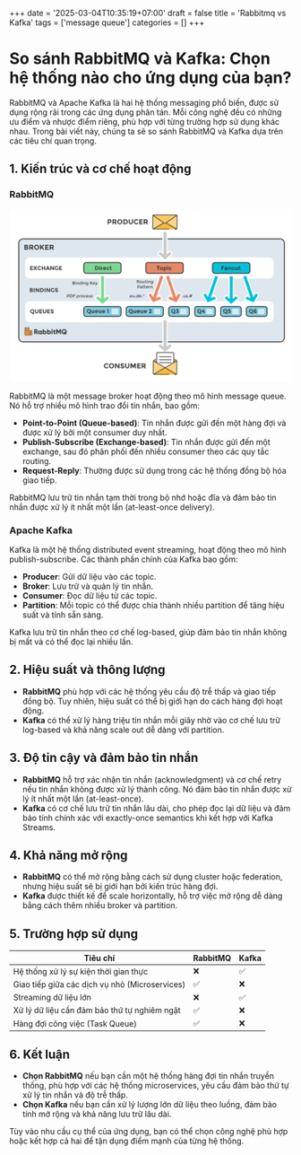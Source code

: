 +++
date = '2025-03-04T10:35:19+07:00'
draft = false
title = 'Rabbitmq vs Kafka'
tags = ['message queue']
categories = []
+++

# So sánh RabbitMQ và Kafka: Chọn hệ thống nào cho ứng dụng của bạn?

RabbitMQ và Apache Kafka là hai hệ thống messaging phổ biến, được sử dụng rộng rãi trong các ứng dụng phân tán. Mỗi công nghệ đều có những ưu điểm và nhược điểm riêng, phù hợp với từng trường hợp sử dụng khác nhau. Trong bài viết này, chúng ta sẽ so sánh RabbitMQ và Kafka dựa trên các tiêu chí quan trọng.

## 1. Kiến trúc và cơ chế hoạt động
### RabbitMQ

![Rabbitmq Architecture](../../static/rabbitmq.png)

RabbitMQ là một message broker hoạt động theo mô hình message queue. Nó hỗ trợ nhiều mô hình trao đổi tin nhắn, bao gồm:
- **Point-to-Point (Queue-based)**: Tin nhắn được gửi đến một hàng đợi và được xử lý bởi một consumer duy nhất.
- **Publish-Subscribe (Exchange-based)**: Tin nhắn được gửi đến một exchange, sau đó phân phối đến nhiều consumer theo các quy tắc routing.
- **Request-Reply**: Thường được sử dụng trong các hệ thống đồng bộ hóa giao tiếp.

RabbitMQ lưu trữ tin nhắn tạm thời trong bộ nhớ hoặc đĩa và đảm bảo tin nhắn được xử lý ít nhất một lần (at-least-once delivery).

### Apache Kafka
Kafka là một hệ thống distributed event streaming, hoạt động theo mô hình publish-subscribe. Các thành phần chính của Kafka bao gồm:
- **Producer**: Gửi dữ liệu vào các topic.
- **Broker**: Lưu trữ và quản lý tin nhắn.
- **Consumer**: Đọc dữ liệu từ các topic.
- **Partition**: Mỗi topic có thể được chia thành nhiều partition để tăng hiệu suất và tính sẵn sàng.

Kafka lưu trữ tin nhắn theo cơ chế log-based, giúp đảm bảo tin nhắn không bị mất và có thể đọc lại nhiều lần.

## 2. Hiệu suất và thông lượng
- **RabbitMQ** phù hợp với các hệ thống yêu cầu độ trễ thấp và giao tiếp đồng bộ. Tuy nhiên, hiệu suất có thể bị giới hạn do cách hàng đợi hoạt động.
- **Kafka** có thể xử lý hàng triệu tin nhắn mỗi giây nhờ vào cơ chế lưu trữ log-based và khả năng scale out dễ dàng với partition.

## 3. Độ tin cậy và đảm bảo tin nhắn
- **RabbitMQ** hỗ trợ xác nhận tin nhắn (acknowledgment) và cơ chế retry nếu tin nhắn không được xử lý thành công. Nó đảm bảo tin nhắn được xử lý ít nhất một lần (at-least-once).
- **Kafka** có cơ chế lưu trữ tin nhắn lâu dài, cho phép đọc lại dữ liệu và đảm bảo tính chính xác với exactly-once semantics khi kết hợp với Kafka Streams.

## 4. Khả năng mở rộng
- **RabbitMQ** có thể mở rộng bằng cách sử dụng cluster hoặc federation, nhưng hiệu suất sẽ bị giới hạn bởi kiến trúc hàng đợi.
- **Kafka** được thiết kế để scale horizontally, hỗ trợ việc mở rộng dễ dàng bằng cách thêm nhiều broker và partition.

## 5. Trường hợp sử dụng
| Tiêu chí        | RabbitMQ | Kafka |
|----------------|----------|--------|
| Hệ thống xử lý sự kiện thời gian thực | ❌ | ✅ |
| Giao tiếp giữa các dịch vụ nhỏ (Microservices) | ✅ | ❌ |
| Streaming dữ liệu lớn | ❌ | ✅ |
| Xử lý dữ liệu cần đảm bảo thứ tự nghiêm ngặt | ✅ | ❌ |
| Hàng đợi công việc (Task Queue) | ✅ | ❌ |

## 6. Kết luận
- **Chọn RabbitMQ** nếu bạn cần một hệ thống hàng đợi tin nhắn truyền thống, phù hợp với các hệ thống microservices, yêu cầu đảm bảo thứ tự xử lý tin nhắn và độ trễ thấp.
- **Chọn Kafka** nếu bạn cần xử lý lượng lớn dữ liệu theo luồng, đảm bảo tính mở rộng và khả năng lưu trữ lâu dài.

Tùy vào nhu cầu cụ thể của ứng dụng, bạn có thể chọn công nghệ phù hợp hoặc kết hợp cả hai để tận dụng điểm mạnh của từng hệ thống.

